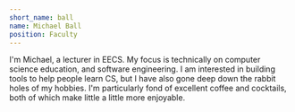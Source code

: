 ```yaml
---
short_name: ball
name: Michael Ball
position: Faculty
---
```


I'm Michael, a lecturer in EECS. My focus is technically on computer science
education, and software engineering. I am interested in building tools to help
people learn CS, but I have also gone deep down the rabbit holes of my hobbies.
I'm particularly fond of excellent coffee and cocktails, both of which make
little a little more enjoyable.
